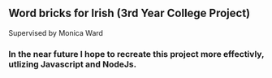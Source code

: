 ## Word bricks for Irish (3rd Year College Project)

Supervised by Monica Ward

### In the near future I hope to recreate this project more effectivly, utlizing Javascript and NodeJs.
